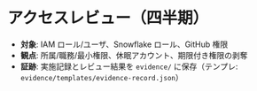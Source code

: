 # アクセスレビュー（四半期）
- **対象**: IAM ロール/ユーザ、Snowflake ロール、GitHub 権限
- **観点**: 所属/職務/最小権限、休眠アカウント、期限付き権限の剥奪
- **証跡**: 実施記録とレビュー結果を `evidence/` に保存（テンプレ: `evidence/templates/evidence-record.json`）
